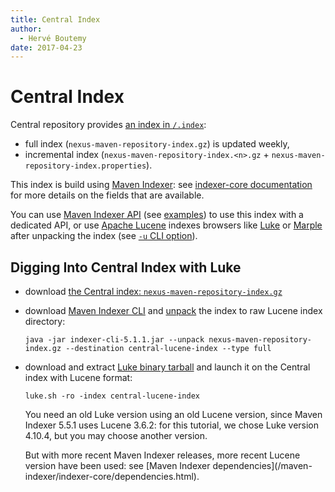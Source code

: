 ```yaml
---
title: Central Index
author: 
  - Hervé Boutemy
date: 2017-04-23
---
```


<!-- Licensed to the Apache Software Foundation (ASF) under one-->
<!-- or more contributor license agreements.  See the NOTICE file-->
<!-- distributed with this work for additional information-->
<!-- regarding copyright ownership.  The ASF licenses this file-->
<!-- to you under the Apache License, Version 2.0 (the-->
<!-- "License"); you may not use this file except in compliance-->
<!-- with the License.  You may obtain a copy of the License at-->
<!---->
<!--   http://www.apache.org/licenses/LICENSE-2.0-->
<!---->
<!-- Unless required by applicable law or agreed to in writing,-->
<!-- software distributed under the License is distributed on an-->
<!-- "AS IS" BASIS, WITHOUT WARRANTIES OR CONDITIONS OF ANY-->
<!-- KIND, either express or implied.  See the License for the-->
<!-- specific language governing permissions and limitations-->
<!-- under the License.-->
<!-- NOTE: For help with the syntax of this file, see:-->
<!-- https://maven.apache.org/doxia/references/apt-format.html-->
# Central Index

Central repository provides [an index in `/.index`](https://repo\.maven\.apache\.org/maven2/\.index/):

- full index \(`nexus-maven-repository-index.gz`\) is updated weekly,
- incremental index \(`nexus-maven-repository-index.<n>.gz` \+ `nexus-maven-repository-index.properties`\)\.

This index is build using [Maven Indexer](/maven\-indexer/): see [indexer\-core documentation](/maven\-indexer/indexer\-core/) for more details on the fields that are available\.

You can use [Maven Indexer API](/maven\-indexer/indexer\-core/apidocs/) \(see [examples](/maven\-indexer/indexer\-examples/)\) to use this index with a dedicated API, or use [Apache Lucene](https://lucene\.apache\.org/) indexes browsers like [Luke](https://github\.com/DmitryKey/luke) or [Marple](https://github\.com/flaxsearch/marple) after unpacking the index \(see [`-u` CLI option](/maven\-indexer/indexer\-cli/)\)\.

## Digging Into Central Index with Luke

- download [the Central index: `nexus-maven-repository-index.gz`](https://repo\.maven\.apache\.org/maven2/\.index/)
- download [Maven Indexer CLI](https://repo\.maven\.apache\.org/maven2/org/apache/maven/indexer/indexer\-cli/5\.1\.1/indexer\-cli\-5\.1\.1\.jar) and [unpack](/maven\-indexer\-archives/maven\-indexer\-LATEST/indexer\-cli/) the index to raw Lucene index directory:

    ```
    java -jar indexer-cli-5.1.1.jar --unpack nexus-maven-repository-index.gz --destination central-lucene-index --type full
    ```

- download and extract [Luke binary tarball](https://github\.com/DmitryKey/luke/releases/download/luke\-4\.10\.4/luke\-with\-deps\.tar\.gz) and launch it on the Central index with Lucene format:

    ```
    luke.sh -ro -index central-lucene-index
    ```

    You need an old Luke version using an old Lucene version, since Maven Indexer 5\.5\.1 uses Lucene 3\.6\.2: for this tutorial, we chose Luke version 4\.10\.4, but you may choose another version\.

    But with more recent Maven Indexer releases, more recent Lucene version have been used: see \[Maven Indexer dependencies\]\(/maven\-indexer/indexer\-core/dependencies\.html\)\.

